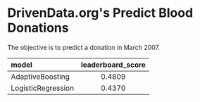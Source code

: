 # DrivenData.org's Predict Blood Donations

The objective is to predict a donation in March 2007.

|model                      | leaderboard_score|
|:--------------------------|:-----------------:|
|AdaptiveBoosting             |            0.4809|
|LogisticRegression       |            0.4370|
